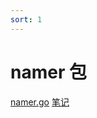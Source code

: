 ```yaml
---
sort: 1
---
```


# namer 包

[namer.go](https://232425wxy.github.io/chainer/Chinese/packages/common/metrics/namer/2.namer.html)
[笔记](https://232425wxy.github.io/chainer/Chinese/packages/common/metrics/namer/3.notes.html)